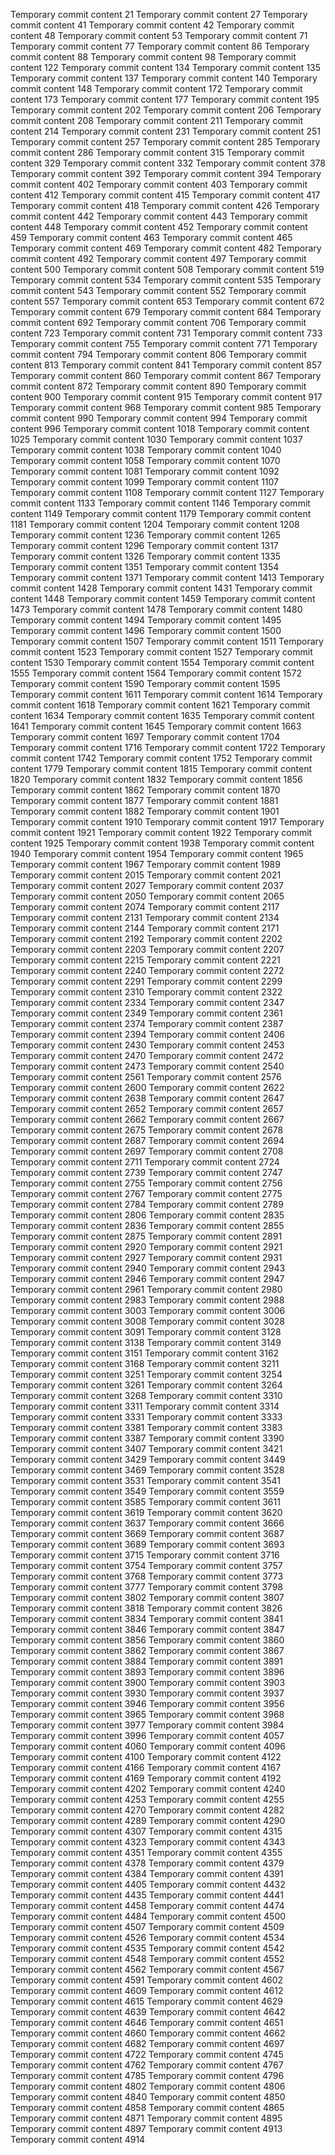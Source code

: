 Temporary commit content 21
Temporary commit content 27
Temporary commit content 41
Temporary commit content 42
Temporary commit content 48
Temporary commit content 53
Temporary commit content 71
Temporary commit content 77
Temporary commit content 86
Temporary commit content 88
Temporary commit content 98
Temporary commit content 122
Temporary commit content 134
Temporary commit content 135
Temporary commit content 137
Temporary commit content 140
Temporary commit content 148
Temporary commit content 172
Temporary commit content 173
Temporary commit content 177
Temporary commit content 195
Temporary commit content 202
Temporary commit content 206
Temporary commit content 208
Temporary commit content 211
Temporary commit content 214
Temporary commit content 231
Temporary commit content 251
Temporary commit content 257
Temporary commit content 285
Temporary commit content 286
Temporary commit content 315
Temporary commit content 329
Temporary commit content 332
Temporary commit content 378
Temporary commit content 392
Temporary commit content 394
Temporary commit content 402
Temporary commit content 403
Temporary commit content 412
Temporary commit content 415
Temporary commit content 417
Temporary commit content 418
Temporary commit content 426
Temporary commit content 442
Temporary commit content 443
Temporary commit content 448
Temporary commit content 452
Temporary commit content 459
Temporary commit content 463
Temporary commit content 465
Temporary commit content 469
Temporary commit content 482
Temporary commit content 492
Temporary commit content 497
Temporary commit content 500
Temporary commit content 508
Temporary commit content 519
Temporary commit content 534
Temporary commit content 535
Temporary commit content 543
Temporary commit content 552
Temporary commit content 557
Temporary commit content 653
Temporary commit content 672
Temporary commit content 679
Temporary commit content 684
Temporary commit content 692
Temporary commit content 706
Temporary commit content 723
Temporary commit content 731
Temporary commit content 733
Temporary commit content 755
Temporary commit content 771
Temporary commit content 794
Temporary commit content 806
Temporary commit content 813
Temporary commit content 841
Temporary commit content 857
Temporary commit content 860
Temporary commit content 867
Temporary commit content 872
Temporary commit content 890
Temporary commit content 900
Temporary commit content 915
Temporary commit content 917
Temporary commit content 968
Temporary commit content 985
Temporary commit content 990
Temporary commit content 994
Temporary commit content 996
Temporary commit content 1018
Temporary commit content 1025
Temporary commit content 1030
Temporary commit content 1037
Temporary commit content 1038
Temporary commit content 1040
Temporary commit content 1058
Temporary commit content 1070
Temporary commit content 1081
Temporary commit content 1092
Temporary commit content 1099
Temporary commit content 1107
Temporary commit content 1108
Temporary commit content 1127
Temporary commit content 1133
Temporary commit content 1146
Temporary commit content 1149
Temporary commit content 1179
Temporary commit content 1181
Temporary commit content 1204
Temporary commit content 1208
Temporary commit content 1236
Temporary commit content 1265
Temporary commit content 1296
Temporary commit content 1317
Temporary commit content 1326
Temporary commit content 1335
Temporary commit content 1351
Temporary commit content 1354
Temporary commit content 1371
Temporary commit content 1413
Temporary commit content 1428
Temporary commit content 1431
Temporary commit content 1448
Temporary commit content 1459
Temporary commit content 1473
Temporary commit content 1478
Temporary commit content 1480
Temporary commit content 1494
Temporary commit content 1495
Temporary commit content 1496
Temporary commit content 1500
Temporary commit content 1507
Temporary commit content 1511
Temporary commit content 1523
Temporary commit content 1527
Temporary commit content 1530
Temporary commit content 1554
Temporary commit content 1555
Temporary commit content 1564
Temporary commit content 1572
Temporary commit content 1590
Temporary commit content 1595
Temporary commit content 1611
Temporary commit content 1614
Temporary commit content 1618
Temporary commit content 1621
Temporary commit content 1634
Temporary commit content 1635
Temporary commit content 1641
Temporary commit content 1645
Temporary commit content 1663
Temporary commit content 1697
Temporary commit content 1704
Temporary commit content 1716
Temporary commit content 1722
Temporary commit content 1742
Temporary commit content 1752
Temporary commit content 1779
Temporary commit content 1815
Temporary commit content 1820
Temporary commit content 1832
Temporary commit content 1856
Temporary commit content 1862
Temporary commit content 1870
Temporary commit content 1877
Temporary commit content 1881
Temporary commit content 1882
Temporary commit content 1901
Temporary commit content 1910
Temporary commit content 1917
Temporary commit content 1921
Temporary commit content 1922
Temporary commit content 1925
Temporary commit content 1938
Temporary commit content 1940
Temporary commit content 1954
Temporary commit content 1965
Temporary commit content 1967
Temporary commit content 1989
Temporary commit content 2015
Temporary commit content 2021
Temporary commit content 2027
Temporary commit content 2037
Temporary commit content 2050
Temporary commit content 2065
Temporary commit content 2074
Temporary commit content 2117
Temporary commit content 2131
Temporary commit content 2134
Temporary commit content 2144
Temporary commit content 2171
Temporary commit content 2192
Temporary commit content 2202
Temporary commit content 2203
Temporary commit content 2207
Temporary commit content 2215
Temporary commit content 2221
Temporary commit content 2240
Temporary commit content 2272
Temporary commit content 2291
Temporary commit content 2299
Temporary commit content 2310
Temporary commit content 2322
Temporary commit content 2334
Temporary commit content 2347
Temporary commit content 2349
Temporary commit content 2361
Temporary commit content 2374
Temporary commit content 2387
Temporary commit content 2394
Temporary commit content 2406
Temporary commit content 2430
Temporary commit content 2453
Temporary commit content 2470
Temporary commit content 2472
Temporary commit content 2473
Temporary commit content 2540
Temporary commit content 2561
Temporary commit content 2576
Temporary commit content 2600
Temporary commit content 2622
Temporary commit content 2638
Temporary commit content 2647
Temporary commit content 2652
Temporary commit content 2657
Temporary commit content 2662
Temporary commit content 2667
Temporary commit content 2675
Temporary commit content 2678
Temporary commit content 2687
Temporary commit content 2694
Temporary commit content 2697
Temporary commit content 2708
Temporary commit content 2711
Temporary commit content 2724
Temporary commit content 2739
Temporary commit content 2747
Temporary commit content 2755
Temporary commit content 2756
Temporary commit content 2767
Temporary commit content 2775
Temporary commit content 2784
Temporary commit content 2789
Temporary commit content 2806
Temporary commit content 2835
Temporary commit content 2836
Temporary commit content 2855
Temporary commit content 2875
Temporary commit content 2891
Temporary commit content 2920
Temporary commit content 2921
Temporary commit content 2927
Temporary commit content 2931
Temporary commit content 2940
Temporary commit content 2943
Temporary commit content 2946
Temporary commit content 2947
Temporary commit content 2961
Temporary commit content 2980
Temporary commit content 2983
Temporary commit content 2988
Temporary commit content 3003
Temporary commit content 3006
Temporary commit content 3008
Temporary commit content 3028
Temporary commit content 3091
Temporary commit content 3128
Temporary commit content 3138
Temporary commit content 3149
Temporary commit content 3151
Temporary commit content 3162
Temporary commit content 3168
Temporary commit content 3211
Temporary commit content 3251
Temporary commit content 3254
Temporary commit content 3261
Temporary commit content 3264
Temporary commit content 3268
Temporary commit content 3310
Temporary commit content 3311
Temporary commit content 3314
Temporary commit content 3331
Temporary commit content 3333
Temporary commit content 3381
Temporary commit content 3383
Temporary commit content 3387
Temporary commit content 3390
Temporary commit content 3407
Temporary commit content 3421
Temporary commit content 3429
Temporary commit content 3449
Temporary commit content 3469
Temporary commit content 3528
Temporary commit content 3531
Temporary commit content 3541
Temporary commit content 3549
Temporary commit content 3559
Temporary commit content 3585
Temporary commit content 3611
Temporary commit content 3619
Temporary commit content 3620
Temporary commit content 3637
Temporary commit content 3666
Temporary commit content 3669
Temporary commit content 3687
Temporary commit content 3689
Temporary commit content 3693
Temporary commit content 3715
Temporary commit content 3716
Temporary commit content 3754
Temporary commit content 3757
Temporary commit content 3768
Temporary commit content 3773
Temporary commit content 3777
Temporary commit content 3798
Temporary commit content 3802
Temporary commit content 3807
Temporary commit content 3818
Temporary commit content 3826
Temporary commit content 3834
Temporary commit content 3841
Temporary commit content 3846
Temporary commit content 3847
Temporary commit content 3856
Temporary commit content 3860
Temporary commit content 3862
Temporary commit content 3867
Temporary commit content 3884
Temporary commit content 3891
Temporary commit content 3893
Temporary commit content 3896
Temporary commit content 3900
Temporary commit content 3903
Temporary commit content 3930
Temporary commit content 3937
Temporary commit content 3946
Temporary commit content 3956
Temporary commit content 3965
Temporary commit content 3968
Temporary commit content 3977
Temporary commit content 3984
Temporary commit content 3996
Temporary commit content 4057
Temporary commit content 4060
Temporary commit content 4096
Temporary commit content 4100
Temporary commit content 4122
Temporary commit content 4166
Temporary commit content 4167
Temporary commit content 4169
Temporary commit content 4192
Temporary commit content 4202
Temporary commit content 4240
Temporary commit content 4253
Temporary commit content 4255
Temporary commit content 4270
Temporary commit content 4282
Temporary commit content 4289
Temporary commit content 4290
Temporary commit content 4307
Temporary commit content 4315
Temporary commit content 4323
Temporary commit content 4343
Temporary commit content 4351
Temporary commit content 4355
Temporary commit content 4378
Temporary commit content 4379
Temporary commit content 4384
Temporary commit content 4391
Temporary commit content 4405
Temporary commit content 4432
Temporary commit content 4435
Temporary commit content 4441
Temporary commit content 4458
Temporary commit content 4474
Temporary commit content 4484
Temporary commit content 4500
Temporary commit content 4507
Temporary commit content 4509
Temporary commit content 4526
Temporary commit content 4534
Temporary commit content 4535
Temporary commit content 4542
Temporary commit content 4548
Temporary commit content 4552
Temporary commit content 4562
Temporary commit content 4567
Temporary commit content 4591
Temporary commit content 4602
Temporary commit content 4609
Temporary commit content 4612
Temporary commit content 4615
Temporary commit content 4629
Temporary commit content 4639
Temporary commit content 4642
Temporary commit content 4646
Temporary commit content 4651
Temporary commit content 4660
Temporary commit content 4662
Temporary commit content 4682
Temporary commit content 4697
Temporary commit content 4722
Temporary commit content 4745
Temporary commit content 4762
Temporary commit content 4767
Temporary commit content 4785
Temporary commit content 4796
Temporary commit content 4802
Temporary commit content 4806
Temporary commit content 4840
Temporary commit content 4850
Temporary commit content 4858
Temporary commit content 4865
Temporary commit content 4871
Temporary commit content 4895
Temporary commit content 4897
Temporary commit content 4913
Temporary commit content 4914
